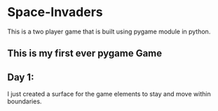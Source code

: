 # Space-Invaders
This is a two player game that is built using pygame module in python.

## This is my first ever pygame Game

## Day 1:
I just created a surface for the game elements to stay and move within boundaries. 

